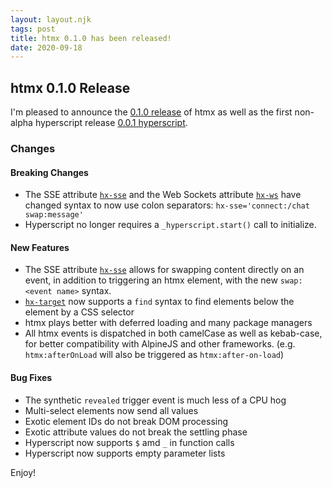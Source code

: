 ```yaml
---
layout: layout.njk
tags: post
title: htmx 0.1.0 has been released!
date: 2020-09-18
---
```


## htmx 0.1.0 Release

I'm pleased to announce the [0.1.0 release](https://unpkg.com/browse/htmx.org@0.1.0/) of htmx as well as the first non-alpha hyperscript
release [0.0.1 hyperscript](https://unpkg.com/hyperscript.org@0.0.1).

### Changes

#### Breaking Changes

* The SSE attribute [`hx-sse`](/attributes/hx-sse/) and the Web Sockets attribute [`hx-ws`](/attributes/hx-ws) have changed syntax to now use colon separators: `hx-sse='connect:/chat swap:message'`
* Hyperscript no longer requires a `_hyperscript.start()` call to initialize.

#### New Features

* The SSE attribute [`hx-sse`](/attributes/hx-sse/) allows for swapping content directly on an event, in addition to triggering an htmx element,
with the new `swap:<event name>` syntax.
* [`hx-target`](/attributes/hx-target) now supports a `find` syntax to find elements below the element by a CSS selector
* htmx plays better with deferred loading and many package managers
* All htmx events is dispatched in both camelCase as well as kebab-case, for better compatibility with AlpineJS and other frameworks.  (e.g. `htmx:afterOnLoad` will also be triggered as
`htmx:after-on-load`)

#### Bug Fixes

* The synthetic `revealed` trigger event is much less of a CPU hog
* Multi-select elements now send all values
* Exotic element IDs do not break DOM processing
* Exotic attribute values do not break the settling phase
* Hyperscript now supports `$` amd `_` in function calls
* Hyperscript now supports empty parameter lists

Enjoy!
